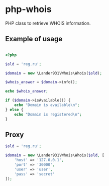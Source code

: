 # php-whois

PHP class to retrieve WHOIS information.

## Example of usage

```php

<?php

$sld = 'reg.ru';

$domain = new \Lander931\Whois\Whois($sld);

$whois_answer = $domain->info();

echo $whois_answer;

if ($domain->isAvailable()) {
    echo "Domain is available\n";
} else {
    echo "Domain is registered\n";
}

```

## Proxy

```php
$sld = 'reg.ru';

$domain = new \Lander931\Whois\Whois($sld, [
    'host' => '127.0.0.1',
    'port' => '30000',
    'user' => 'user',
    'pass' => 'secret'
]);
```